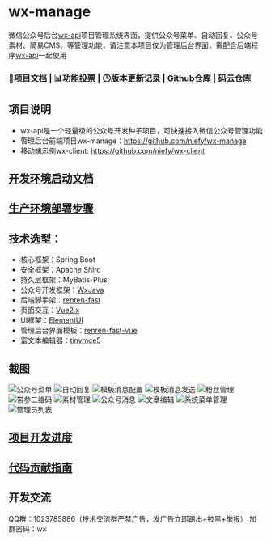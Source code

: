 # wx-manage
微信公众号后台[wx-api](https://github.com/niefy/wx-api)项目管理系统界面，提供公众号菜单、自动回复、公众号素材、简易CMS、等管理功能，请注意本项目仅为管理后台界面，需配合后端程序[wx-api](https://github.com/niefy/wx-api)一起使用

### [📖项目文档](https://www.yuque.com/nifury/wx) | [📊功能投票](https://wj.qq.com/s2/5896407/a381) | [🕓版本更新记录](https://www.yuque.com/nifury/wx/gd11wb) | [Github仓库](https://github.com/niefy/wx-manage) | [码云仓库](https://gitee.com/niefy/wx-manage)

## 项目说明
- wx-api是一个轻量级的公众号开发种子项目，可快速接入微信公众号管理功能
- 管理后台前端项目wx-manage：https://github.com/niefy/wx-manage
- 移动端示例wx-client: https://github.com/niefy/wx-client

## [开发环境启动文档](https://www.yuque.com/nifury/wx/guobb7)
## [生产环境部署步骤](https://www.yuque.com/nifury/wx/ofehhv)

## 技术选型：
- 核心框架：Spring Boot
- 安全框架：Apache Shiro
- 持久层框架：MyBatis-Plus
- 公众号开发框架：[WxJava](https://github.com/Wechat-Group/WxJava)
- 后端脚手架：[renren-fast](https://gitee.com/renrenio/renren-fast)
- 页面交互：[Vue2.x](https://cn.vuejs.org/v2/guide/)
- UI框架：[ElementUI](https://element.eleme.cn/#/zh-CN/component/quickstart)
- 管理后台界面模板：[renren-fast-vue](https://gitee.com/renrenio/renren-fast-vue)
- 富文本编辑器：[tinymce5](https://www.tiny.cloud/docs/quick-start/)

## 截图
![公众号菜单](https://s1.ax1x.com/2020/04/10/GTq6sI.png)
![自动回复](https://s1.ax1x.com/2020/04/10/GTqyQA.png)
![模板消息配置](https://s1.ax1x.com/2020/04/18/JnKZhF.jpg)
![模板消息发送](https://s1.ax1x.com/2020/04/18/JnKEkT.jpg)
![粉丝管理](https://s1.ax1x.com/2020/04/18/JnKVtU.jpg)
![带参二维码](https://s1.ax1x.com/2020/04/18/JnKF00.jpg)
![素材管理](https://s1.ax1x.com/2020/05/20/Y7djHI.jpg)
![公众号消息](https://s1.ax1x.com/2020/05/20/Y7dXDA.jpg)
![文章编辑](https://s1.ax1x.com/2020/04/10/GTqrzd.png)
![系统菜单管理](https://s1.ax1x.com/2020/04/18/JnKk7V.jpg)
![管理员列表](https://s1.ax1x.com/2020/04/18/JnKimq.jpg)


## [项目开发进度](https://www.yuque.com/nifury/wx/kens6d)
## [代码贡献指南](https://www.yuque.com/nifury/wx/ykqswi)
## 开发交流
QQ群：1023785886（技术交流群严禁广告，发广告立即踢出+拉黑+举报） 加群密码：wx